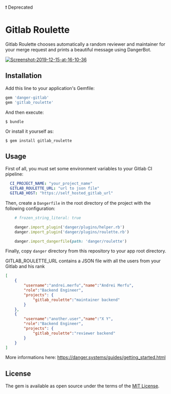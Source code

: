 ❗ Deprecated
# Gitlab Roulette

Gitlab Roulette chooses automatically a random reviewer and maintainer for your merge request and prints a beautiful message using DangerBot.

<a href="https://ibb.co/Sn9Dsyd"><img src="https://i.ibb.co/hWtx79Z/Screenshot-2019-12-15-at-16-10-36.png" alt="Screenshot-2019-12-15-at-16-10-36" border="0"></a>

## Installation

Add this line to your application's Gemfile:

```ruby
gem 'danger-gitlab'
gem 'gitlab_roulette'
```

And then execute:

    $ bundle

Or install it yourself as:

    $ gem install gitlab_roulette

## Usage

First of all, you must set some environment variables to your Gitlab CI pipeline:

```yaml
  CI_PROJECT_NAME: "your_project_name"
  GITLAB_ROULETTE_URL: "url to json file"
  GITLAB_HOST: "https://self_hosted_gitlab_url"
```

Then, create a `Dangerfile` in the root directory of the project with the following configuration:

```ruby
	# frozen_string_literal: true

	danger.import_plugin('danger/plugins/helper.rb')
	danger.import_plugin('danger/plugins/roulette.rb')

	danger.import_dangerfile(path: 'danger/roulette')
```

Finally, copy `danger` directory from this repository to your app root directory.


GITLAB_ROULETTE_URL contains a JSON file with all the users from your Gitlab and his rank

```json
[
	{
		"username":"andrei.merfu","name":"Andrei Merfu",
		"role":"Backend Engineer",
		"projects": {
			"gitlab_roulette":"maintainer backend"
		}
	},
	{
		"username":"another.user","name":"X Y",
		"role":"Backend Engineer",
		"projects": {
			"gitlab_roulette":"reviewer backend"
		}
	}
]
```

More informations here: https://danger.systems/guides/getting_started.html

## License

The gem is available as open source under the terms of the [MIT License](https://opensource.org/licenses/MIT).
